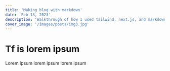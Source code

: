 ```yaml
---
title: 'Making blog with markdown'
date: 'Feb 13, 2023'
description: 'Walkthrough of how I used tailwind, next.js, and markdown to create a blog.'
cover_image: '/images/posts/img3.jpg'
---
```


# Tf is lorem ipsum
Lorem ipsum lorem ipsum lorem ipsum